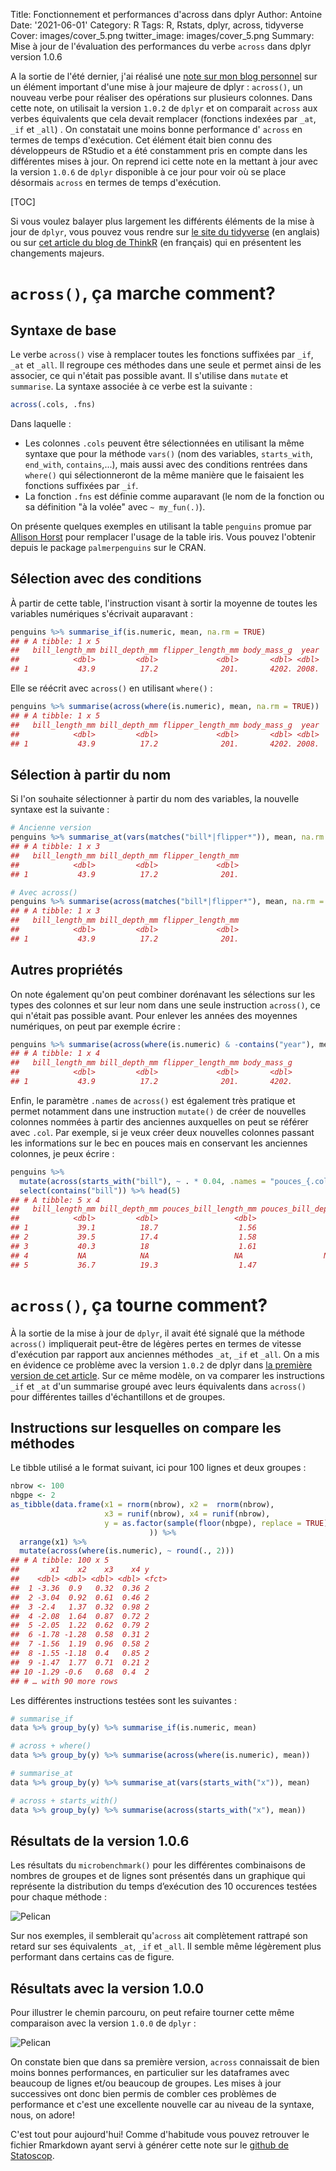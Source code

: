 Title: Fonctionnement et performances d'across dans dplyr
Author: Antoine
Date: '2021-06-01'
Category: R
Tags: R, Rstats, dplyr, across, tidyverse
Cover: images/cover_5.png
twitter_image: images/cover_5.png
Summary: Mise à jour de l'évaluation des performances du verbe `across` dans dplyr version 1.0.6


A la sortie de l'été dernier, j'ai réalisé une [note sur mon blog personnel](https://antoinesir.rbind.io/post/fonctionnement-de-across-dans-dplyr/) sur un élément important d'une mise à jour majeure de dplyr : `across()`, un nouveau verbe pour réaliser des opérations sur plusieurs colonnes. Dans cette note, on utilisait la version `1.0.2` de `dplyr` et on comparait `across` aux verbes équivalents que cela devait remplacer (fonctions indexées par `_at`, `_if` et `_all`) . On constatait une moins bonne performance d' `across` en termes de temps d'exécution. Cet élément était bien connu des développeurs de RStudio et a été constamment pris en compte dans les différentes mises à jour. On reprend ici cette note en la mettant à jour avec la version `1.0.6` de `dplyr` disponible à ce jour pour voir où se place désormais `across` en termes de temps d'exécution.

[TOC]

Si vous voulez balayer plus largement les différents éléments de la mise à jour de `dplyr`, vous pouvez vous rendre sur [le site du tidyverse](https://www.tidyverse.org/blog/2020/06/dplyr-1-0-0/) (en anglais) ou sur [cet article du blog de ThinkR](https://thinkr.fr/hey-quoi-de-neuf-dplyr-le-point-sur-la-v1/#La_fonction_de_calcul_avec_conditions_sur_les_variables_across()) (en français) qui en présentent les changements majeurs. 

# `across()`, ça marche comment?  

## Syntaxe de base  

Le verbe `across()` vise à remplacer toutes les fonctions suffixées par `_if`, `_at` et `_all`. Il regroupe ces méthodes dans une seule et permet ainsi de les associer, ce qui n'était pas possible avant. Il s'utilise dans `mutate` et `summarise`. La syntaxe associée à ce verbe est la suivante :   


```r
across(.cols, .fns)
```
 Dans laquelle :  
 - Les colonnes `.cols` peuvent être sélectionnées en utilisant la même syntaxe que pour la méthode `vars()` (nom des variables, `starts_with`, `end_with`, `contains`,...), mais aussi avec des conditions rentrées dans `where()` qui sélectionneront de la même manière que le faisaient les fonctions suffixées par `_if`.  
 - La fonction `.fns` est définie comme auparavant (le nom de la fonction ou sa définition "à la volée" avec `~ my_fun(.)`).  
 

On présente quelques exemples en utilisant la table `penguins` promue par [Allison Horst](https://github.com/allisonhorst/palmerpenguins) pour remplacer l'usage de la table iris. Vous pouvez l'obtenir depuis le package `palmerpenguins` sur le CRAN.  

## Sélection avec des conditions  

À partir de cette table, l'instruction visant à sortir la moyenne de toutes les variables numériques s'écrivait auparavant :  


```r
penguins %>% summarise_if(is.numeric, mean, na.rm = TRUE)
## # A tibble: 1 x 5
##   bill_length_mm bill_depth_mm flipper_length_mm body_mass_g  year
##            <dbl>         <dbl>             <dbl>       <dbl> <dbl>
## 1           43.9          17.2              201.       4202. 2008.
```

Elle se réécrit avec `across()` en utilisant `where()` :  


```r
penguins %>% summarise(across(where(is.numeric), mean, na.rm = TRUE))
## # A tibble: 1 x 5
##   bill_length_mm bill_depth_mm flipper_length_mm body_mass_g  year
##            <dbl>         <dbl>             <dbl>       <dbl> <dbl>
## 1           43.9          17.2              201.       4202. 2008.
```

## Sélection à partir du nom  

Si l'on souhaite sélectionner à partir du nom des variables, la nouvelle syntaxe est la suivante :  


```r
# Ancienne version
penguins %>% summarise_at(vars(matches("bill*|flipper*")), mean, na.rm = TRUE)
## # A tibble: 1 x 3
##   bill_length_mm bill_depth_mm flipper_length_mm
##            <dbl>         <dbl>             <dbl>
## 1           43.9          17.2              201.

# Avec across()
penguins %>% summarise(across(matches("bill*|flipper*"), mean, na.rm = TRUE))
## # A tibble: 1 x 3
##   bill_length_mm bill_depth_mm flipper_length_mm
##            <dbl>         <dbl>             <dbl>
## 1           43.9          17.2              201.
```

## Autres propriétés  

On note également qu'on peut combiner dorénavant les sélections sur les types des colonnes et sur leur nom dans une seule instruction `across()`, ce qui n'était pas possible avant. Pour enlever les années des moyennes numériques, on peut par exemple écrire :   


```r
penguins %>% summarise(across(where(is.numeric) & -contains("year"), mean, na.rm = TRUE))
## # A tibble: 1 x 4
##   bill_length_mm bill_depth_mm flipper_length_mm body_mass_g
##            <dbl>         <dbl>             <dbl>       <dbl>
## 1           43.9          17.2              201.       4202.
```

Enfin, le paramètre `.names` de `across()` est également très pratique et permet notamment dans une instruction `mutate()` de créer de nouvelles colonnes nommées à partir des anciennes auxquelles on peut se référer avec `.col`. Par exemple, si je veux créer deux nouvelles colonnes passant les informations sur le bec en pouces mais en conservant les anciennes colonnes, je peux écrire :  


```r
penguins %>% 
  mutate(across(starts_with("bill"), ~ . * 0.04, .names = "pouces_{.col}")) %>% 
  select(contains("bill")) %>% head(5)
## # A tibble: 5 x 4
##   bill_length_mm bill_depth_mm pouces_bill_length_mm pouces_bill_depth_mm
##            <dbl>         <dbl>                 <dbl>                <dbl>
## 1           39.1          18.7                  1.56                0.748
## 2           39.5          17.4                  1.58                0.696
## 3           40.3          18                    1.61                0.72 
## 4           NA            NA                   NA                  NA    
## 5           36.7          19.3                  1.47                0.772
```

# `across()`, ça tourne comment?  
À la sortie de la mise à jour de `dplyr`, il avait été signalé que la méthode `across()` impliquerait peut-être de légères pertes en termes de vitesse d'exécution par rapport aux anciennes méthodes `_at`, `_if` et `_all`. On a mis en évidence ce problème avec la version `1.0.2` de dplyr dans [la première version de cet article](https://antoinesir.rbind.io/post/fonctionnement-de-across-dans-dplyr/). Sur ce même modèle, on va comparer les instructions `_if` et `_at` d'un summarise groupé avec leurs équivalents dans `across()` pour différentes tailles d'échantillons et de groupes.   

## Instructions sur lesquelles on compare les méthodes 
Le tibble utilisé a le format suivant, ici pour 100 lignes et deux groupes :  

```r
nbrow <- 100
nbgpe <- 2
as_tibble(data.frame(x1 = rnorm(nbrow), x2 =  rnorm(nbrow), 
                     x3 = runif(nbrow), x4 = runif(nbrow),
                     y = as.factor(sample(floor(nbgpe), replace = TRUE))
                               )) %>% 
  arrange(x1) %>% 
  mutate(across(where(is.numeric), ~ round(., 2)))
## # A tibble: 100 x 5
##       x1    x2    x3    x4 y    
##    <dbl> <dbl> <dbl> <dbl> <fct>
##  1 -3.36  0.9   0.32  0.36 2    
##  2 -3.04  0.92  0.61  0.46 2    
##  3 -2.4   1.37  0.32  0.98 2    
##  4 -2.08  1.64  0.87  0.72 2    
##  5 -2.05  1.22  0.62  0.79 2    
##  6 -1.78 -1.28  0.58  0.31 2    
##  7 -1.56  1.19  0.96  0.58 2    
##  8 -1.55 -1.18  0.4   0.85 2    
##  9 -1.47  1.77  0.71  0.21 2    
## 10 -1.29 -0.6   0.68  0.4  2    
## # … with 90 more rows
```


Les différentes instructions testées sont les suivantes :  

```r
# summarise_if  
data %>% group_by(y) %>% summarise_if(is.numeric, mean) 

# across + where()  
data %>% group_by(y) %>% summarise(across(where(is.numeric), mean))  

# summarise_at  
data %>% group_by(y) %>% summarise_at(vars(starts_with("x")), mean) 

# across + starts_with()  
data %>% group_by(y) %>% summarise(across(starts_with("x"), mean))
```

## Résultats de la version 1.0.6   

Les résultats du `microbenchmark()` pour les différentes combinaisons de nombres de groupes et de lignes sont présentés dans un graphique qui représente la distribution du temps d’exécution des 10 occurences testées pour chaque méthode :     




![Pelican](../images/across_files/unnamed-chunk-10-1.png)<!-- -->

Sur nos exemples, il semblerait qu'`across` ait complètement rattrapé son retard sur ses équivalents `_at`, `_if` et `_all`. Il semble même légèrement plus performant dans certains cas de figure.  

## Résultats avec la version 1.0.0  

Pour illustrer le chemin parcouru, on peut refaire tourner cette même comparaison avec la version `1.0.0` de `dplyr` :  


![Pelican](../images/across_files/unnamed-chunk-11-1.png)<!-- -->

On constate bien que dans sa première version, `across` connaissait de bien moins bonnes performances, en particulier sur les dataframes avec beaucoup de lignes et/ou beaucoup de groupes. Les mises à jour successives ont donc bien permis de combler ces problèmes de performance et c'est une excellente nouvelle car au niveau de la syntaxe, nous, on adore!  

C'est tout pour aujourd'hui! Comme d'habitude vous pouvez retrouver le fichier Rmarkdown ayant servi à générer cette note sur le [github de Statoscop](https://github.com/Statoscop/notebooks-blog).
